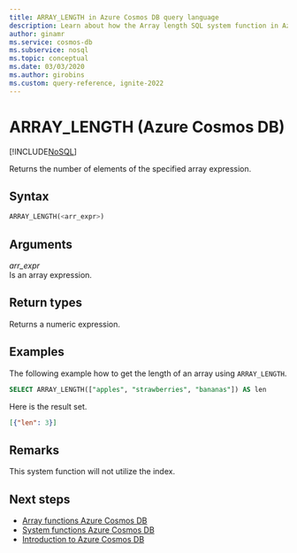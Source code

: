 ```yaml
---
title: ARRAY_LENGTH in Azure Cosmos DB query language
description: Learn about how the Array length SQL system function in Azure Cosmos DB returns the number of elements of the specified array expression
author: ginamr
ms.service: cosmos-db
ms.subservice: nosql
ms.topic: conceptual
ms.date: 03/03/2020
ms.author: girobins
ms.custom: query-reference, ignite-2022
---
```

# ARRAY_LENGTH (Azure Cosmos DB)
[!INCLUDE[NoSQL](../../includes/appliesto-nosql.md)]

 Returns the number of elements of the specified array expression.  
  
## Syntax
  
```sql
ARRAY_LENGTH(<arr_expr>)  
```  
  
## Arguments
  
*arr_expr*  
   Is an array expression.  
  
## Return types
  
  Returns a numeric expression.  
  
## Examples
  
  The following example how to get the length of an array using `ARRAY_LENGTH`.  
  
```sql
SELECT ARRAY_LENGTH(["apples", "strawberries", "bananas"]) AS len  
```  
  
 Here is the result set.  
  
```json
[{"len": 3}]  
```  
  
## Remarks

This system function will not utilize the index.

## Next steps

- [Array functions Azure Cosmos DB](system-functions.yml)
- [System functions Azure Cosmos DB](system-functions.md)
- [Introduction to Azure Cosmos DB](../../introduction.md)
